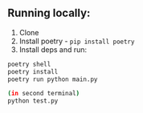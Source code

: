 ## Running locally:
1. Clone
2. Install poetry - `pip install poetry`
3. Install deps and run:
```bash
poetry shell
poetry install
poetry run python main.py

(in second terminal)
python test.py
```